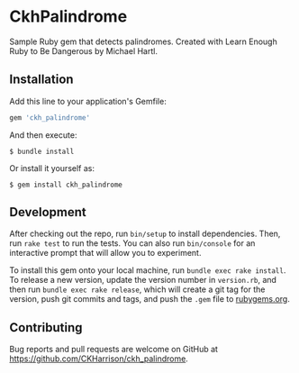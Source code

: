 # CkhPalindrome

Sample Ruby gem that detects palindromes. Created with Learn Enough Ruby to Be Dangerous by Michael Hartl.

## Installation

Add this line to your application's Gemfile:

```ruby
gem 'ckh_palindrome'
```

And then execute:

    $ bundle install

Or install it yourself as:

    $ gem install ckh_palindrome


## Development

After checking out the repo, run `bin/setup` to install dependencies. Then, run `rake test` to run the tests. You can also run `bin/console` for an interactive prompt that will allow you to experiment.

To install this gem onto your local machine, run `bundle exec rake install`. To release a new version, update the version number in `version.rb`, and then run `bundle exec rake release`, which will create a git tag for the version, push git commits and tags, and push the `.gem` file to [rubygems.org](https://rubygems.org).

## Contributing

Bug reports and pull requests are welcome on GitHub at https://github.com/CKHarrison/ckh_palindrome.

